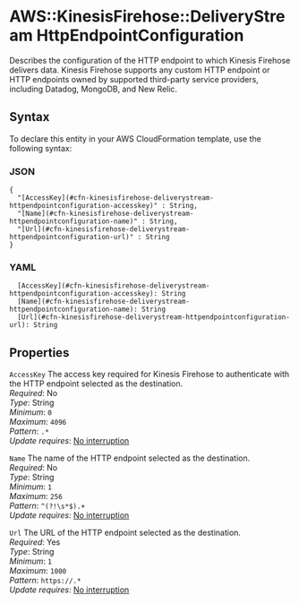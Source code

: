 # AWS::KinesisFirehose::DeliveryStream HttpEndpointConfiguration<a name="aws-properties-kinesisfirehose-deliverystream-httpendpointconfiguration"></a>

Describes the configuration of the HTTP endpoint to which Kinesis Firehose delivers data\. Kinesis Firehose supports any custom HTTP endpoint or HTTP endpoints owned by supported third\-party service providers, including Datadog, MongoDB, and New Relic\. 

## Syntax<a name="aws-properties-kinesisfirehose-deliverystream-httpendpointconfiguration-syntax"></a>

To declare this entity in your AWS CloudFormation template, use the following syntax:

### JSON<a name="aws-properties-kinesisfirehose-deliverystream-httpendpointconfiguration-syntax.json"></a>

```
{
  "[AccessKey](#cfn-kinesisfirehose-deliverystream-httpendpointconfiguration-accesskey)" : String,
  "[Name](#cfn-kinesisfirehose-deliverystream-httpendpointconfiguration-name)" : String,
  "[Url](#cfn-kinesisfirehose-deliverystream-httpendpointconfiguration-url)" : String
}
```

### YAML<a name="aws-properties-kinesisfirehose-deliverystream-httpendpointconfiguration-syntax.yaml"></a>

```
  [AccessKey](#cfn-kinesisfirehose-deliverystream-httpendpointconfiguration-accesskey): String
  [Name](#cfn-kinesisfirehose-deliverystream-httpendpointconfiguration-name): String
  [Url](#cfn-kinesisfirehose-deliverystream-httpendpointconfiguration-url): String
```

## Properties<a name="aws-properties-kinesisfirehose-deliverystream-httpendpointconfiguration-properties"></a>

`AccessKey`  <a name="cfn-kinesisfirehose-deliverystream-httpendpointconfiguration-accesskey"></a>
The access key required for Kinesis Firehose to authenticate with the HTTP endpoint selected as the destination\.   
*Required*: No  
*Type*: String  
*Minimum*: `0`  
*Maximum*: `4096`  
*Pattern*: `.*`  
*Update requires*: [No interruption](https://docs.aws.amazon.com/AWSCloudFormation/latest/UserGuide/using-cfn-updating-stacks-update-behaviors.html#update-no-interrupt)

`Name`  <a name="cfn-kinesisfirehose-deliverystream-httpendpointconfiguration-name"></a>
The name of the HTTP endpoint selected as the destination\.  
*Required*: No  
*Type*: String  
*Minimum*: `1`  
*Maximum*: `256`  
*Pattern*: `^(?!\s*$).+`  
*Update requires*: [No interruption](https://docs.aws.amazon.com/AWSCloudFormation/latest/UserGuide/using-cfn-updating-stacks-update-behaviors.html#update-no-interrupt)

`Url`  <a name="cfn-kinesisfirehose-deliverystream-httpendpointconfiguration-url"></a>
The URL of the HTTP endpoint selected as the destination\.   
*Required*: Yes  
*Type*: String  
*Minimum*: `1`  
*Maximum*: `1000`  
*Pattern*: `https://.*`  
*Update requires*: [No interruption](https://docs.aws.amazon.com/AWSCloudFormation/latest/UserGuide/using-cfn-updating-stacks-update-behaviors.html#update-no-interrupt)